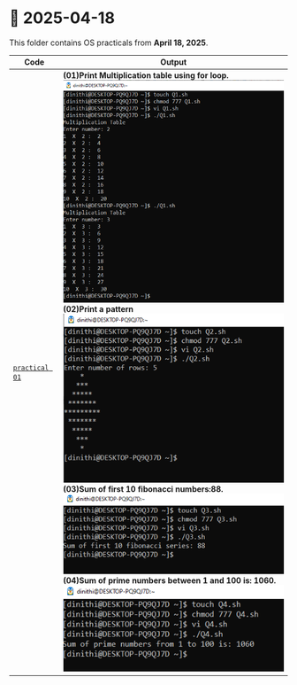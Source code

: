 # 📅 2025-04-18

This folder contains OS practicals from **April 18, 2025**.

| Code  | Output |
|------|------|
| [`practical 01`](./Codes/exercise.txt)  | **(01)Print Multiplication table using for loop.** <br> ![01](./Outputs/1.png) <br> **(02)Print a pattern** <br> ![02](./Outputs/2.png) <br> **(03)Sum of first 10 fibonacci numbers:88.** <br> ![03](./Outputs/3.png) <br> **(04)Sum of prime numbers between 1 and 100 is: 1060.** <br> ![04](./Outputs/4.png)|
